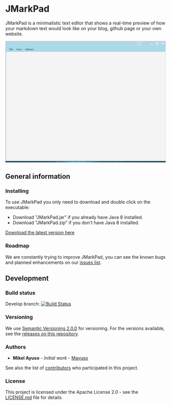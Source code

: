 # JMarkPad

JMarkPad is a minimalistic text editor that shows a real-time preview of how your markdown text would look like on your blog, github page or your own website.

![](otherResources/readmeGif.gif)

## General information 

### Installing

To use JMarkPad you only need to download and double click on the executable:

* Download "JMarkPad.jar" if you already have Java 8 installed.
* Download "JMarkPad.zip" if you don't have Java 8 installed. 

[Download the latest version here](https://github.com/mayuso/JMarkPad/releases)

### Roadmap

We are constantly trying to improve JMarkPad, you can see the known bugs and planned enhancements on our [issues list](https://github.com/mayuso/JMarkPad/issues).


## Development

### Build status 
Develop branch: [![Build Status](https://travis-ci.org/mayuso/JMarkPad.svg?branch=develop)](https://travis-ci.org/mayuso/JMarkPad)

### Versioning

We use [Semantic Versioning 2.0.0](http://semver.org/) for versioning. For the versions available, see the [releases on this repository](https://github.com/mayuso/JMarkPad/releases). 

### Authors

* **Mikel Ayuso** - *Initial work* - [Mayuso](https://github.com/mayuso)

See also the list of [contributors](https://github.com/mayuso/JMarkPad/graphs/contributors) who participated in this project.

### License

This project is licensed under the Apache License 2.0 - see the [LICENSE.md](LICENSE.md) file for details